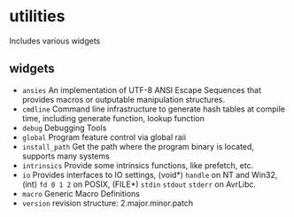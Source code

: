 # utilities
Includes various widgets

## widgets
* `ansies` An implementation of UTF-8 ANSI Escape Sequences that provides macros or outputable manipulation structures.
* `cmdline` Command line infrastructure to generate hash tables at compile time, including generate function, lookup function
* `debug` Debugging Tools
* `global` Program feature control via global raii
* `install_path` Get the path where the program binary is located, supports many systems
* `intrinsics` Provide some intrinsics functions, like prefetch, etc.
* `io` Provides interfaces to IO settings, (void*) `handle` on NT and Win32, (int) `fd 0 1 2` on POSIX, (FILE*) `stdin` `stdout` `stderr` on AvrLibc.
* `macro` Generic Macro Definitions
* `version` revision structure: 2.major.minor.patch